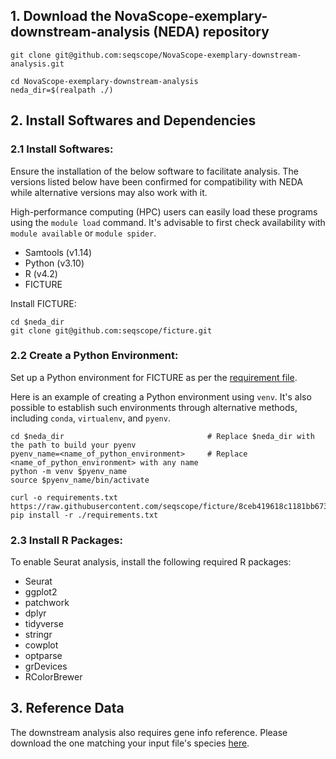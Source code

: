 ## 1. Download the NovaScope-exemplary-downstream-analysis (NEDA) repository

```
git clone git@github.com:seqscope/NovaScope-exemplary-downstream-analysis.git 

cd NovaScope-exemplary-downstream-analysis
neda_dir=$(realpath ./) 
```

## 2. Install Softwares and Dependencies

### 2.1 Install Softwares:

Ensure the installation of the below software to facilitate analysis. The versions listed below have been confirmed for compatibility with NEDA while alternative versions may also work with it.

High-performance computing (HPC) users can easily load these programs using the `module load` command. It's advisable to first check availability with `module available` or `module spider`.

* Samtools (v1.14)
* Python (v3.10) 
* R (v4.2)
* FICTURE 

Install FICTURE:

```
cd $neda_dir
git clone git@github.com:seqscope/ficture.git
```

### 2.2 Create a Python Environment:

Set up a Python environment for FICTURE as per the [requirement file](https://github.com/seqscope/ficture/blob/8ceb419618c1181bb673255427b53198c4887cfa/requirements.txt).

Here is an example of creating a Python environment using `venv`. It's also possible to establish such environments through alternative methods, including `conda`, `virtualenv`, and `pyenv`.

```
cd $neda_dir                                # Replace $neda_dir with the path to build your pyenv
pyenv_name=<name_of_python_environment>     # Replace <name_of_python_environment> with any name
python -m venv $pyenv_name
source $pyenv_name/bin/activate

curl -o requirements.txt https://raw.githubusercontent.com/seqscope/ficture/8ceb419618c1181bb673255427b53198c4887cfa/requirements.txt
pip install -r ./requirements.txt
```

### 2.3 Install R Packages:

To enable Seurat analysis, install the following required R packages:

* Seurat
* ggplot2
* patchwork
* dplyr
* tidyverse
* stringr
* cowplot
* optparse
* grDevices
* RColorBrewer

## 3. Reference Data

The downstream analysis also requires gene info reference. Please download the one matching your input file's species [here](https://github.com/seqscope/ficture/tree/protocol/info).
